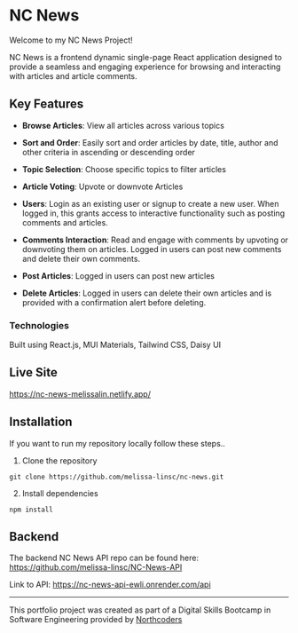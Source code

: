 # NC News

Welcome to my NC News Project!

NC News is a frontend dynamic single-page React application designed to provide a seamless and engaging experience for browsing and interacting with articles and article comments.

## Key Features

- **Browse Articles**: View all articles across various topics

- **Sort and Order**: Easily sort and order articles by date, title, author and other criteria in ascending or descending order

- **Topic Selection**: Choose specific topics to filter articles

- **Article Voting**: Upvote or downvote Articles

- **Users**: Login as an existing user or signup to create a new user. When logged in, this grants access to interactive functionality such as posting comments and articles.

- **Comments Interaction**: Read and engage with comments by upvoting or downvoting them on articles. Logged in users can post new comments and delete their own comments.

- **Post Articles**: Logged in users can post new articles

- **Delete Articles**: Logged in users can delete their own articles and is provided with a confirmation alert before deleting.


### Technologies

Built using React.js, MUI Materials, Tailwind CSS, Daisy UI

## Live Site 

https://nc-news-melissalin.netlify.app/

## Installation

If you want to run my repository locally follow these steps..

1. Clone the repository

```
git clone https://github.com/melissa-linsc/nc-news.git
```

2. Install dependencies

```
npm install
```

## Backend 

The backend NC News API repo can be found here: 
https://github.com/melissa-linsc/NC-News-API

Link to API:
https://nc-news-api-ewli.onrender.com/api

<hr>

This portfolio project was created as part of a Digital Skills Bootcamp in Software Engineering provided by [Northcoders](https://northcoders.com/)